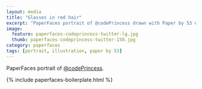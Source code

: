 ```yaml
---
layout: media
title: "Glasses in red hair"
excerpt: "PaperFaces portrait of @codePrincess drawn with Paper by 53 on an iPad."
image: 
  feature: paperfaces-codeprincess-twitter-lg.jpg
  thumb: paperfaces-codeprincess-twitter-150.jpg
category: paperfaces
tags: [portrait, illustration, paper by 53]
---
```


PaperFaces portrait of [@codePrincess](http://twitter.com/codePrincess).

{% include paperfaces-boilerplate.html %}